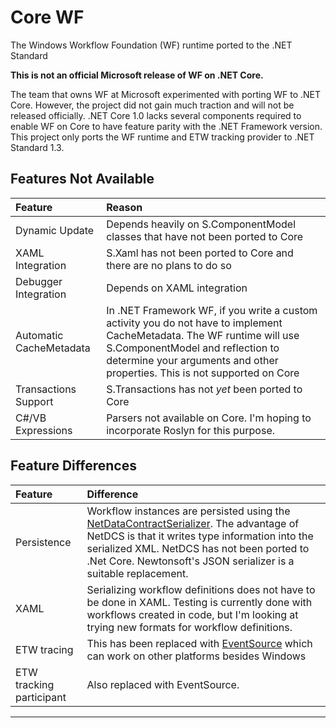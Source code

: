 # Core WF
The Windows Workflow Foundation (WF) runtime ported to the .NET Standard

__This is not an official Microsoft release of WF on .NET Core.__

The team that owns WF at Microsoft experimented with porting WF to .NET Core. However, the project did not gain much traction and will not be released officially. .NET Core 1.0 lacks several components required to enable WF on Core to have feature parity with the .NET Framework version. This project only ports the WF runtime and ETW tracking provider to .NET Standard 1.3. 

## Features Not Available

|Feature|Reason|
|:--------|:----------|
|Dynamic Update|Depends heavily on S.ComponentModel classes that have not been ported to Core|
|XAML Integration|S.Xaml has not been ported to Core and there are no plans to do so|
|Debugger Integration|Depends on XAML integration|
|Automatic CacheMetadata|In .NET Framework WF, if you write a custom activity you do not have to implement CacheMetadata. The WF runtime will use S.ComponentModel and reflection to determine your arguments and other properties. This is not supported on Core|
|Transactions Support|S.Transactions has not *yet* been ported to Core|
|C#/VB Expressions|Parsers not available on Core. I'm hoping to incorporate Roslyn for this purpose.|

## Feature Differences

|Feature|Difference|
|:--------|:----------|
|Persistence|Workflow instances are persisted using the [NetDataContractSerializer](https://msdn.microsoft.com/en-us/library/system.runtime.serialization.netdatacontractserializer.aspx). The advantage of NetDCS is that it writes type information into the serialized XML. NetDCS has not been ported to .Net Core. Newtonsoft's JSON serializer is a suitable replacement.|
|XAML|Serializing workflow definitions does not have to be done in XAML. Testing is currently done with workflows created in code, but I'm looking at trying new formats for workflow definitions.|
|ETW tracing|This has been replaced with [EventSource](https://msdn.microsoft.com/en-us/library/system.diagnostics.tracing.eventsource.aspx) which can work on other platforms besides Windows|
|ETW tracking participant|Also replaced with EventSource.|

---
